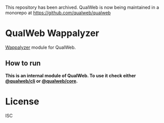 This repository has been archived. QualWeb is now being maintained in a monorepo at https://github.com/qualweb/qualweb

# QualWeb Wappalyzer

[Wappalyzer](https://www.wappalyzer.com/) module for QualWeb.

## How to run

**This is an internal module of QualWeb. To use it check either [@qualweb/cli](https://github.com/qualweb/cli) or [@qualweb/core](https://github.com/qualweb/core).**

# License

ISC

